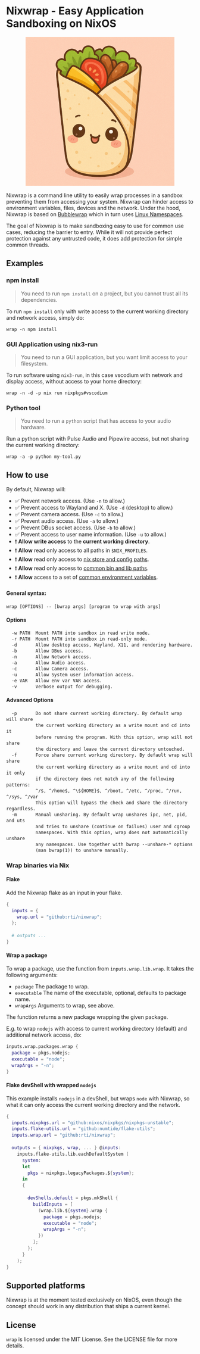 # Nixwrap - Easy Application Sandboxing on NixOS

<p align="center"><img src="./wrap.png" alt="A cute wrap, the mascot of Nixwrap" style="width:400px;"/></p>

Nixwrap is a command line utility to easily wrap processes in a sandbox preventing them from accessing your system. Nixwrap can hinder access to environment variables, files, devices and the network. Under the hood, Nixwrap is based on [Bubblewrap](https://github.com/containers/bubblewrap) which in turn uses [Linux Namespaces](https://www.man7.org/linux/man-pages/man7/user_namespaces.7.html).

The goal of Nixwrap is to make sandboxing easy to use for common use cases, reducing the barrier to entry. While it will not provide perfect protection against any untrusted code, it does add protection for simple common threads.

## Examples

### npm install

> You need to run `npm install` on a project, but you cannot trust all its dependencies.

To run `npm install` only with write access to the current working directory and network access, simply do:
```shell
wrap -n npm install
```

### GUI Application using nix3-run

> You need to run a GUI application, but you want limit access to your filesystem.

To run software using `nix3-run`, in this case vscodium with network and display access, without access to your home directory:
```shell
wrap -n -d -p nix run nixpkgs#vscodium
```

### Python tool

> You need to run a `python` script that has access to your audio hardware.

Run a python script with Pulse Audio and Pipewire access, but not sharing the current working directory:
```shell
wrap -a -p python my-tool.py
```

## How to use

By default, Nixwrap will:
- ✅ Prevent network access. (Use `-n` to allow.)
- ✅ Prevent access to Wayland and X. (Use `-d` (desktop) to allow.)
- ✅ Prevent camera access. (Use `-c` to allow.)
- ✅ Prevent audio access. (Use `-a` to allow.)
- ✅ Prevent DBus socket access. (Use `-b` to allow.)
- ✅ Prevent access to user name information. (Use `-u` to allow.)
- ❗ **Allow write access** to the **current working directory**.
- ❗ **Allow** read only access to all paths in `$NIX_PROFILES`.
- ❗ **Allow** read only access to [nix store and config paths](https://github.com/rti/nixwrap/blob/main/wrap.sh#L92).
- ❗ **Allow** read only access to [common bin and lib paths](https://github.com/rti/nixwrap/blob/main/wrap.sh#L97).
- ❗ **Allow** access to a set of [common environment variables](https://github.com/rti/nixwrap/blob/main/wrap.sh#L9).

#### General syntax:
`wrap [OPTIONS] -- [bwrap args] [program to wrap with args]`

#### Options
```
  -w PATH  Mount PATH into sandbox in read write mode.
  -r PATH  Mount PATH into sandbox in read-only mode.
  -d       Allow desktop access, Wayland, X11, and rendering hardware.
  -b       Allow DBus access.
  -n       Allow Network access.
  -a       Allow Audio access.
  -c       Allow Camera access.
  -u       Allow System user information access.
  -e VAR   Allow env var VAR access.
  -v       Verbose output for debugging.
```

#### Advanced Options
```
  -p       Do not share current working directory. By default wrap will share 
           the current working directory as a write mount and cd into it 
           before running the program. With this option, wrap will not share 
           the directory and leave the current directory untouched.
  -f       Force share current working directory. By default wrap will share
           the current working directory as a write mount and cd into it only
           if the directory does not match any of the following patterns: 
           ^/$, ^/home$, ^\${HOME}$, ^/boot, ^/etc, ^/proc, ^/run, ^/sys, ^/var
           This option will bypass the check and share the directory regardless. 
  -m       Manual unsharing. By default wrap unshares ipc, net, pid, and uts 
           and tries to unshare (continue on failues) user and cgroup 
           namespaces. With this option, wrap does not automatically unshare 
           any namespaces. Use together with bwrap --unshare-* options 
           (man bwrap(1)) to unshare manually.
```

### Wrap binaries via Nix

#### Flake
Add the Nixwrap flake as an input in your flake.

```nix
{
  inputs = {
    wrap.url = "github:rti/nixwrap";
  };

  # outputs ...
}
```

#### Wrap a package
To wrap a package, use the function from `inputs.wrap.lib.wrap`. It takes the following arguments:
- `package` The package to wrap.
- `executable` The name of the executable, optional, defaults to package name.
- `wrapArgs` Arguments to wrap, see above.

The function returns a new package wrapping the given package.

E.g. to wrap `nodejs` with access to current working directory (default) and additional network access, do:

```nix
inputs.wrap.packages.wrap {
  package = pkgs.nodejs;
  executable = "node";
  wrapArgs = "-n";
}
```

#### Flake devShell with wrapped `nodejs`

This example installs `nodejs` in a devShell, but wraps `node` with Nixwrap, so what it can only access the current working directory and the network.

```nix
{
  inputs.nixpkgs.url = "github:nixos/nixpkgs/nixpkgs-unstable";
  inputs.flake-utils.url = "github:numtide/flake-utils";
  inputs.wrap.url = "github:rti/nixwrap";

  outputs = { nixpkgs, wrap, ... } @inputs:
    inputs.flake-utils.lib.eachDefaultSystem (
      system:
      let
        pkgs = nixpkgs.legacyPackages.${system};
      in
      {

        devShells.default = pkgs.mkShell {
          buildInputs = [
            (wrap.lib.${system}.wrap {
              package = pkgs.nodejs;
              executable = "node";
              wrapArgs = "-n";
            })
          ];
        };
      }
    );
}
```

## Supported platforms
Nixwrap is at the moment tested exclusively on NixOS, even though the concept should work in any distribution that ships a current kernel.

## License
`wrap` is licensed under the MIT License. See the LICENSE file for more details.
